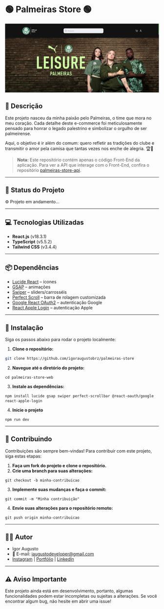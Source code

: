 # 🟢 **Palmeiras Store** 🟢

<div align="center">
<img src="/palmeiras-web/src/assets/images/README.md.jpg" width="1000px" alt="Imagem do site" title="Imagem do site"/>
</div>

## 📜 **Descrição**

Este projeto nasceu da minha paixão pelo Palmeiras, o time que mora no meu coração. Cada detalhe deste e-commerce foi meticulosamente pensado para honrar o legado palestrino e simbolizar o orgulho de ser palmeirense.

Aqui, o objetivo é ir além do comum: quero refletir as tradições do clube e transmitir o amor pela camisa que tantas vezes nos enche de alegria. 🏆💚

> **Nota:** Este repositório contém apenas o código Front-End da aplicação. Para ver a API que interage com o Front-End, confira o repositório [palmeiras-store-api](https://github.com/igoraugustobrz/palmeiras-store-api).

---

## 🚀 **Status do Projeto**

⚙️ Projeto em andamento...

---

## 💻 **Tecnologias Utilizadas**

- **React.js** (v18.3.1)
- **TypeScript** (v5.5.2)
- **Tailwind CSS** (v3.4.4)

---

## 📦 **Dependências**

- [Lucide React](https://lucide.dev/icons/) – ícones
- [GSAP](https://gsap.com/) – animações
- [Swiper](https://swiperjs.com/) – sliders/carrosséis
- [Perfect Scroll](https://perfectscrollbar.com/) – barra de rolagem customizada
- [Google React OAuth2](https://www.npmjs.com/package/@react-oauth/google) – autenticação Google
- [React Apple Login](https://www.npmjs.com/package/react-apple-login) – autenticação Apple

---

## 🔧 **Instalação**

Siga os passos abaixo para rodar o projeto localmente:

1. **Clone o repositório:**

```bash
git clone https://github.com/igoraugustobrz/palmeiras-store
```

2. **Navegue até o diretório do projeto:**

```
cd palmeiras-store-web
```

3. **Instale as dependências:**

```
npm install lucide gsap swiper perfect-scrollbar @react-oauth/google react-apple-login
```

4. **Inicie o projeto**

```
npm run dev
```

---

## 🤝 Contribuindo

Contribuições são sempre bem-vindas! Para contribuir com este projeto, siga estas etapas:

1. **Faça um fork do projeto e clone o repositório.**
2. **Crie uma branch para suas alterações:**

```
git checkout -b minha-contribuicao
```

3. **Implemente suas mudanças e faça o commit:**

```
git commit -m "Minha contribuição"
```

4. **Envie suas alterações para o repositório remoto:**

```
git push origin minha-contribuicao
```

---

## 👨‍💻 Autor

- Igor Augusto
- 📧 E-mail: iaugustodeveloper@gmail.com
- [Instagram](https://www.instagram.com/iaugusto__/) | [Portfólio](https://iaugusto.vercel.app/) | [LinkedIn](https://www.linkedin.com/in/igorbrz/)


---

## ⚠️ Aviso Importante

Este projeto ainda está em desenvolvimento, portanto, algumas funcionalidades podem estar incompletas ou sujeitas a alterações. Se você encontrar algum bug, não hesite em abrir uma issue!
